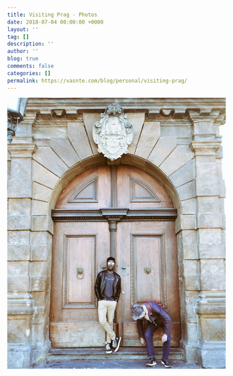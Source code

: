 ```yaml
---
title: Visiting Prag - Photos
date: 2018-07-04 00:00:00 +0000
layout: ''
tag: []
description: ''
author: ''
blog: true
comments: false
categories: []
permalink: https://vasnte.com/blog/personal/visiting-prag/
---
```

![](/uploads/IMG_2831.JPG)
